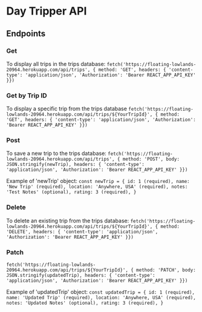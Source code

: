 # Day Tripper API

## Endpoints

### Get
To display all trips in the trips database:
`fetch('https://floating-lowlands-20964.herokuapp.com/api/trips', {
      method: 'GET',
      headers: {
        'content-type': 'application/json',
        'Authorization': 'Bearer REACT_APP_API_KEY'
      }})`

### Get by Trip ID
To display a specific trip from the trips database
`fetch('https://floating-lowlands-20964.herokuapp.com/api/trips/${YourTripId}', {
      method: 'GET',
      headers: {
        'content-type': 'application/json',
        'Authorization': 'Bearer REACT_APP_API_KEY'
      }})`

### Post
To save a new trip to the trips database:
`fetch('https://floating-lowlands-20964.herokuapp.com/api/trips', {
      method: 'POST',
      body: JSON.stringify(newTrip),
      headers: {
        'content-type': 'application/json',
        'Authorization': 'Bearer REACT_APP_API_KEY'
      }})`

Example of 'newTrip' object:
`const newTrip = {
            id: 1 (required),
            name: 'New Trip' (required),
            location: 'Anywhere, USA' (required),
            notes: 'Test Notes' (optional),
            rating: 3 (required),
            }`

### Delete
To delete an existing trip from the trips database:
`fetch('https://floating-lowlands-20964.herokuapp.com/api/trips/${YourTripId}', {
        method: 'DELETE',
        headers: {
            'content-type': 'application/json',
            'Authorization': 'Bearer REACT_APP_API_KEY'
        }})`

### Patch
`fetch('https://floating-lowlands-20964.herokuapp.com/api/trips/${YourTripId}', {
      method: 'PATCH',
      body: JSON.stringify(updatedTrip),
      headers: {
        'content-type': 'application/json',
        'Authorization': 'Bearer REACT_APP_API_KEY'
      }})`

Example of 'updatedTrip' object:
`const updatedTrip = {
            id: 1 (required),
            name: 'Updated Trip' (required),
            location: 'Anywhere, USA' (required),
            notes: 'Updated Notes' (optional),
            rating: 3 (required),
            }`
